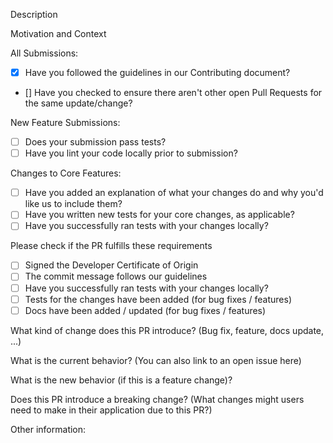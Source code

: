 <!--- Provide a general summary of your changes in the Title above -->


Description
<!--- Describe your changes in detail -->

Motivation and Context
<!--- Why is this change required? What problem does it solve? --> <!--- If it fixes an open issue, please link to the issue here. -->


All Submissions:
* [x] Have you followed the guidelines in our Contributing document?
* [] Have you checked to ensure there aren't other open Pull Requests for the same update/change?

<!-- You can erase any parts of this template not applicable to your Pull Request. -->

New Feature Submissions:
* [ ] Does your submission pass tests?
* [ ] Have you lint your code locally prior to submission?

Changes to Core Features:
* [ ] Have you added an explanation of what your changes do and why you'd like us to include them?
* [ ] Have you written new tests for your core changes, as applicable?
* [ ] Have you successfully ran tests with your changes locally?

Please check if the PR fulfills these requirements

* [ ] Signed the Developer Certificate of Origin
* [ ] The commit message follows our guidelines
* [ ] Have you successfully ran tests with your changes locally?
* [ ] Tests for the changes have been added (for bug fixes / features)
* [ ] Docs have been added / updated (for bug fixes / features)

What kind of change does this PR introduce? (Bug fix, feature, docs update, ...)

What is the current behavior? (You can also link to an open issue here)

What is the new behavior (if this is a feature change)?

Does this PR introduce a breaking change? (What changes might users need to make in their application due to this PR?)

Other information:
